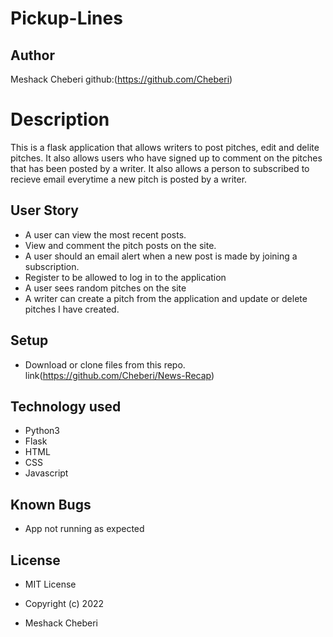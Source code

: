 # Pickup-Lines

## Author
Meshack Cheberi
github:(https://github.com/Cheberi)


# Description
This  is a flask application that allows writers to post pitches, edit and delite pitches. It also allows users who have signed up to comment on the pitches that has been posted by a writer. It also allows a person to subscribed to recieve email everytime a new pitch is posted by a writer.





## User Story

* A user can view the most recent posts.
* View and comment the pitch posts on the site.
* A user should an email alert when a new post is made by joining a subscription.
* Register to be allowed to log in to the application
* A user sees random pitches on the site
* A writer can create a pitch from the application and update or delete pitches I have created.

## Setup

* Download or clone files from this repo. link(https://github.com/Cheberi/News-Recap)






## Technology used

* Python3
* Flask
* HTML
* CSS
* Javascript


## Known Bugs
* App not running as expected

## License
* MIT License

* Copyright (c) 2022

* Meshack Cheberi